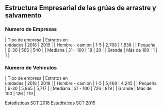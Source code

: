 ## Estructura Empresarial de las grúas de arrastre y salvamento

### Numero de Empresas

| Tipo de empresa | Estratos en <br> unidades | 2018 | 2019 |
| Hombre - camión | 1-5 | 2,708 | 1,838 |
| Pequeña | 6-30 | 566 | 540 |
| Mediana | 31 - 100 | 18 | 20 |
| Grande  | Más de 100 | 1 | 1 |


### Numero de Vehiculos

| Tipo de empresa | Estratos en <br> unidades | 2018 | 2019 |
| Hombre - camión | 1-5 | 5,468 | 4,245 |
| Pequeña | 6-30 | 5,865 | 5,717 |
| Mediana | 31 - 100 | 726 | 819 |
| Grande  | Más de 100 | 126 | 119 |


[Estadisticas SCT 2018](http://www.sct.gob.mx/fileadmin/DireccionesGrales/DGAF/EST_BASICA/EST_BASICA_2018/Estad%C3%ADstica_B%C3%A1sica_del_Autotransporte_Federal_2018.pdf)
[Estadisticas SCT 2019](http://www.sct.gob.mx/fileadmin/DireccionesGrales/DGAF/EST_BASICA/EST_BASICA_2019/Estad%C3%ADstica_B%C3%A1sica_del_Autotransporte_Federal_2019.pdf)



